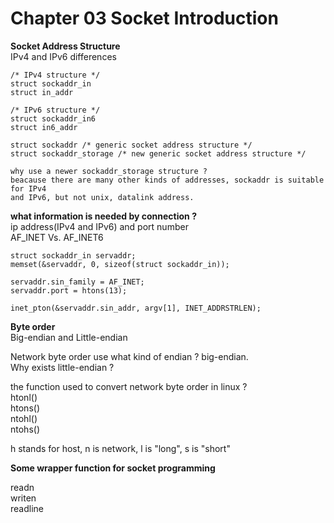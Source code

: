 
# Chapter 03 Socket Introduction

**Socket Address Structure**  
IPv4 and IPv6 differences  

```
/* IPv4 structure */
struct sockaddr_in
struct in_addr

/* IPv6 structure */
struct sockaddr_in6
struct in6_addr

struct sockaddr /* generic socket address structure */
struct sockaddr_storage /* new generic socket address structure */

why use a newer sockaddr_storage structure ?
beacause there are many other kinds of addresses, sockaddr is suitable for IPv4
and IPv6, but not unix, datalink address.

```

**what information is needed by connection ?**  
ip address(IPv4 and IPv6) and port number  
AF_INET Vs. AF_INET6  

```
struct sockaddr_in servaddr;
memset(&servaddr, 0, sizeof(struct sockaddr_in));

servaddr.sin_family = AF_INET;
servaddr.port = htons(13);

inet_pton(&servaddr.sin_addr, argv[1], INET_ADDRSTRLEN);
```

**Byte order**  
Big-endian and Little-endian  
  
Network byte order use what kind of endian ? big-endian.  
Why exists little-endian ?  
  
the function used to convert network byte order in linux ?  
htonl()  
htons()  
ntohl()  
ntohs()  
  
h stands for host, n is network, l is "long", s is "short"  

**Some wrapper function for socket programming**  
  
readn  
writen  
readline  
